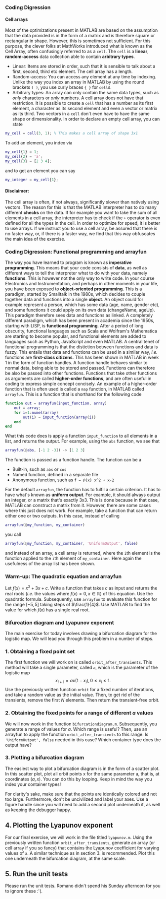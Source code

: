 ### Coding Digression
#### Cell arrays
Most of the optimizations present in MATLAB are based on the assumption that the data provided is in the form of a matrix and is therefore square or rectangular in shape. However, this is sometimes not sufficient. For this purpose, the clever folks at MathWorks introduced what is known as the Cell Array, often confusingly referred to as a `cell`. The `cell` is a **linear**, **random-access** data collection able to contain **arbitrary types**.
* Linear: Items are stored in order, such that it is sensible to talk about a first, second, third etc element. The cell array has a length.
* Random-access: You can access any element at any time by indexing. Unlike the way you index an array in MATLAB by using the round brackets `( )`, you use curly braces `{ }` for `cell`s.
* Arbitrary types: An array can only contain the same data types, such as *only* characters or *only* numbers. A cell array does not have that restriction. It is possible to create a `cell` that has a number as its first element, a character as its second element and even a vector or matrix as its third. Two vectors in a `cell` don't even have to have the same shape or dimensionality.
In order to declare an empty cell array, you can state
```matlab
my_cell = cell(3, 1); % This makes a cell array of shape 3x1
```
To add an element, you index via
```matlab
my_cell{1} = 1;
my_cell{2} = 'a';
my_cell{3} = [2 3 4];
```
and to get an element you can say
```matlab
my_integer = my_cell{1};
```
####  Disclaimer:
The cell array is often, if not always, significantly slower than natively using vectors. The reason for this is that the MATLAB interpreter has to do many different **checks** on the data. If for example you want to take the sum of all elements in a cell array, the interpreter has to check if the `+` operator is even defined for all the types in the cell. In order to optimize for speed, it is better to use arrays. If we instruct you to use a cell array, be assured that there is no faster way, or, if there is a faster way, we find that this way obfuscates the main idea of the exercise.

### Coding Digression: Functional programming and arrayfun
The way you have learned to program is known as **imperative programming**. This means that your code consists of **data**, as well as different ways to tell the interpreter what to do with your data, namely **functions**. This is however not the only way to write code.
In your course Electronics and Instrumentation, and perhaps in other moments in your life, you have been exposed to **object-oriented programming**. This is a paradigm, started by Smalltalk in the 1980s, which decides to couple together data and functions into a single **object**. An object could for example represent a person, which has some data (age, name, gender etc), and some functions it could apply on its own data (changeName, ageUp). This paradigm therefore sees data and functions as linked.
A completely different paradigm, which has been present in academia since the 1950s, startng with LISP, is **functional programming**.  After a period of long obscurity, functional languages such as Scala and Wolfram's Mathematica are starting to become popular, and functional elements are added to languages such as Python, JavaScript and even MATLAB. A central tenet of functional programming is that the distiction between functions and data is fuzzy. This entails that data and functions can be used in a similar way, *i.e.* functions are **first-class citizens**. This has been shown in MATLAB in week 1 in the form of function handles. A function handle behaves similar to normal data, being able to be stored and passed. 
Functions can therefore be also be passed into other functions. Functions that take other functions as arguments are called **higher-order functions**, and are often useful in coding to express simple concept concisely. An example of a higher-order function that is often used is called a `map` function, in MATLAB called `arrayfun`. This is a function that is shorthand for the following code
```matlab
function out = arrayfun(input_function, array)
    out = array;
    for i=1:numel(array)
        out(i) = input_function(array(i))
    end
end
```
What this code does is apply a function `input_function` to all elements in a list, and returns the output. For example, using the `abs` function, we see that
```matlab
arrayfun(@abs, [-1 2 -3]) -> [1 2 3]
```
The function is passed as a function handle. The function can be a 
* Built-in, such as `abs` or `cos`
* Named function, defined in a separate file
* Anonymous function, such as `f = @(x) x^2 + x-2`

For the default `arrayfun`, the function has to fulfil a certain criterion. It has to have what's known as **uniform output**. For example, it should always output an integer, or a matrix that's exactly 3x3. This is done because in that case, MATLAB can construct a matrix from it. However, there are some cases where this just does not work. For example, take a function that can return either one or two outputs. In this case, instead of calling
```matlab
arrayfun(@my_function, my_container)
```
you call
```matlab
arrayfun(@my_function, my_container, 'UniformOutput', false)
```
and instead of an array, a cell array is returned, where the `i`th element is the function applied to the `i`th element of `my_container`. Here again the usefulness of the array list has been shown.

### Warm-up: The quadratic equation and arrayfun
Let $f(x) = x^2 + 3x + c$. Write a function that takes $c$ as input and returns the real roots (*i.e.* the values where $f(x)=0, x \in \mathbb{R}$) of this equation. Use the quadratic formula. Subsequently, use `arrayfun` to evaluate this function for the range $[-5, 5]$ taking steps of $\frac{1}{4}$. Use MATLAB to find the value for which $f(x)$ has a single real root.

### Bifurcation diagram and Lyapunov exponent
The main exercise for today involves drawing a bifurcation diagram for the logistic map. We will lead you through this problem in a number of steps.
### 1. Obtaining a fixed point set
The first function we will work on is called `orbit_after_transients`. This method will take a single parameter, called `a`, which is the parameter of the logistic map
$$x_{i+1} = ax(1-x_i), 0 \leq x_i \leq 1.$$
Use the previously written function `orbit` for a fixed number of iterations, and take a random value as the initial value. Then, to get rid of the transients, remove the first $N$ elements. Then return the transient-free orbit.
### 2. Obtaining the fixed points for a range of different $a$ values
We will now work in the function `bifurcationdiagram.m`. Subsequently, you generate a range of values for $a$. Which range is useful? Then, use an arrayfun to apply the function `orbit_after_transients` to this range. Is `'UniformOutput', false` needed in this case? Which container type does the output have?
### 3. Plotting a bifurcation diagram
The easiest way to plot a bifurcation diagram is in the form of a scatter plot. In this scatter plot, plot all orbit points x for the same parameter a, that is, at coordinates $(a, x)$. You can do this by looping. Keep in mind the way you index your container types! 

For clarity's sake, make sure that the points are identically colored and not too large. Furthermore, don't be uncivilized and label your axes. Use a figure handle since you will need to add a second plot underneath it, as well as keeping the debugger happy.

## 4. Plotting the Lyapunov exponent
For our final exercise, we will work in the file titled `lyapunov.m`. Using the previously written function `orbit_after_transients`, generate an array (or cell array if you so fancy) that contains the Lyapunov coefficient for varying values of `a`. A similar technique as in section 3. is recommended. Plot this one underneath the bifurcation diagram, at the same scale.
## 5. Run the unit tests
Please run the unit tests. Romano didn't spend his Sunday afternoon for you to ignore these :'(.

